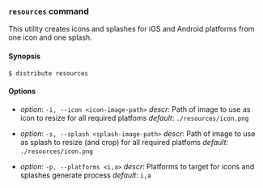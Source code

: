 ### `resources` command

This utility creates icons and splashes for iOS and Android platforms from one icon and one splash.

#### Synopsis

    $ distribute resources

#### Options

-   _option_: `-i, --icon <icon-image-path>`
    _descr_: Path of image to use as icon to resize for all required platfoms
    _default_: `./resources/icon.png`

*   _option_: `-s, --splash <splash-image-path>`
    _descr_: Path of image to use as splash to resize (and crop) for all required platfoms
    _default_: `./resources/icon.png`

-   _option_: `-p, --platforms <i,a>`
    _descr_: Platforms to target for icons and splashes generate process
    _default_: `i,a`

